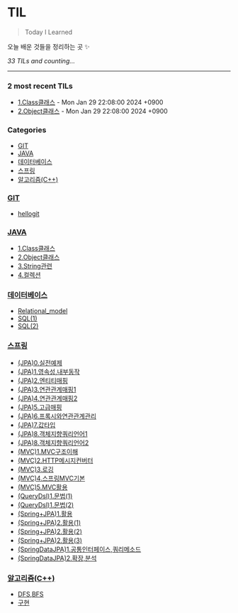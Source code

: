 # TIL
> Today I Learned

오늘 배운 것들을 정리하는 곳 ✨


_33 TILs and counting..._

---

### 2 most recent TILs

- [1.Class클래스](JAVA/1.Class클래스.md) - Mon Jan 29 22:08:00 2024 +0900
- [2.Object클래스](JAVA/2.Object클래스.md) - Mon Jan 29 22:08:00 2024 +0900

### Categories

- [GIT](#GIT)
- [JAVA](#JAVA)
- [데이터베이스](#데이터베이스)
- [스프링](#스프링)
- [알고리즘(C++)](#알고리즘(C++))

### [GIT](#GIT)
- [hellogit](GIT/hellogit.md)

### [JAVA](#JAVA)
- [1.Class클래스](JAVA/1.Class클래스.md)
- [2.Object클래스](JAVA/2.Object클래스.md)
- [3.String관련](JAVA/3.String관련.md)
- [4.컬렉션](JAVA/4.컬렉션.md)

### [데이터베이스](#데이터베이스)
- [Relational_model](데이터베이스/Relational_model.md)
- [SQL(1)](데이터베이스/SQL(1).md)
- [SQL(2)](데이터베이스/SQL(2).md)

### [스프링](#스프링)
- [(JPA)0.실전예제](스프링/(JPA)0.실전예제.md)
- [(JPA)1.영속성,내부동작](스프링/(JPA)1.영속성,내부동작.md)
- [(JPA)2.엔티티매핑](스프링/(JPA)2.엔티티매핑.md)
- [(JPA)3.연관관계매핑1](스프링/(JPA)3.연관관계매핑1.md)
- [(JPA)4.연관관계매핑2](스프링/(JPA)4.연관관계매핑2.md)
- [(JPA)5.고급매핑](스프링/(JPA)5.고급매핑.md)
- [(JPA)6.프록시와연관관계관리](스프링/(JPA)6.프록시와연관관계관리.md)
- [(JPA)7.값타입](스프링/(JPA)7.값타입.md)
- [(JPA)8.객체지향쿼리언어1](스프링/(JPA)8.객체지향쿼리언어1.md)
- [(JPA)8.객체지향쿼리언어2](스프링/(JPA)8.객체지향쿼리언어2.md)
- [(MVC)1.MVC구조이해](스프링/(MVC)1.MVC구조이해.md)
- [(MVC)2.HTTP메시지컨버터](스프링/(MVC)2.HTTP메시지컨버터.md)
- [(MVC)3.로깅](스프링/(MVC)3.로깅.md)
- [(MVC)4.스프링MVC기본](스프링/(MVC)4.스프링MVC기본.md)
- [(MVC)5.MVC활용](스프링/(MVC)5.MVC활용.md)
- [(QueryDsl)1.문법(1)](스프링/(QueryDsl)1.문법(1).md)
- [(QueryDsl)1.문법(2)](스프링/(QueryDsl)2.문법(2).md)
- [(Spring+JPA)1.활용](스프링/(Spring+JPA)1.활용.md)
- [(Spring+JPA)2.활용(1)](스프링/(Spring+JPA)2.활용(1).md)
- [(Spring+JPA)2.활용(2)](스프링/(Spring+JPA)2.활용(2).md)
- [(Spring+JPA)2.활용(3)](스프링/(Spring+JPA)2.활용(3).md)
- [(SpringDataJPA)1.공통인터페이스,쿼리메소드](스프링/(SpringDataJPA)1.공통인터페이스,쿼리메소드.md)
- [(SpringDataJPA)2.확장,분석](스프링/(SpringDataJPA)2.확장,분석.md)

### [알고리즘(C++)](#알고리즘(C++))
- [DFS,BFS](알고리즘(C++)/DFS,BFS.md)
- [구현](알고리즘(C++)/구현.md)



